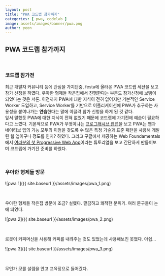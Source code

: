 ```yaml
---
layout: post
title: "PWA 코드랩 참가까지"
categories: [ pwa, codelab ]
image: assets/images/banner/pwa.png
author: yeon
---
```


## PWA 코드랩 참가까지

<br>

### 코드랩 참가전
최근 개발자 커뮤니티 등에 관심을 가지던중, festa에 올라온 PWA 코드랩 세션을 보고 참가 신청을 하였다. 우아한 형제들 작은집에서 진행한다는 부분도 참가신청에 보탬이 되었다는 것은 서론. 이전까지 PWA에 대한 지식이 전혀 없어지만 기본적인 Service Worker 도입하고, Service Worker를 기반으로 어플리케이션에 PWA가 추구하는 사용성을 붙여나가는 **연습**한다는 말에 이끌려 참가 신청을 하게 된 것 같다. <br>
앞서 말했듯 PWA에 대한 지식이 전혀 없었기 때문에 코드랩에 가기전에 예습이 필요하다고 느꼈다. 기본적으로 PWA가 무엇이냐는 [프로그래시브 웹앱](https://developer.mozilla.org/ko/docs/Web/Progressive_web_apps/%EC%86%8C%EA%B0%9C)을 보고 PWA는 웹과 네이티브 앱의 기능 모두의 이점을 갖도록 수 많은 특정 기술과 표준 패턴을 사용해 개발된 웹 앱이구나 정도를 인지? 하였다. 그리고 구글에서 제공하는 Web Foundamentals에서 [여러분의 첫 Progressive Web App](https://developers.google.com/web/fundamentals/codelabs/your-first-pwapp/?hl=ko)이라는 튜토리얼을 보고 간단하게 만들어보며 코드랩에 가기전 준비를 하였다. <br>

<br>

### 우아한 형제들 방문
![pwa 1]({{ site.baseurl }}/assets/images/pwa_1.png)

<br>

우아한 형제들 작은집 방문에 조금? 설렜다. 깔끔하고 쾌적한 분위기. 여러 문구들이 눈에 띄였다.

![pwa 2]({{ site.baseurl }}/assets/images/pwa_2.png)

<br>

로봇이 커피머신을 사용해 커피를 내려주는 것도 있었는데 사용해보진 못했다. 아쉽...

![pwa 3]({{ site.baseurl }}/assets/images/pwa_3.png)

<br>

무언가 모를 설렘을 안고 교육장으로 들어갔다.

<br><br><br>